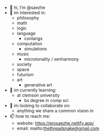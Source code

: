 - 👋 hi, I’m @saezhe
- 👀 im interested in:
  - philosophy
  - math
  - logic
  - language
    - conlangs
  - computation
    - simulations
  - music
    - microtonality / xenharmony
  - society
  - space
  - futurism
  - art
    - generative art
- 🌱 im currently learning:
  - at clemson university
    - bs degree in comp sci
- 💞️ im looking to collaborate on:
  - anything we share a common vision in
- 📫 how to reach me:
  - website: https://erosaezhe.netlify.app/
  - email: mailto:thethreadsnake@gmail.com

<!---
saezhe/saezhe is a ✨ special ✨ repository because its `README.md` (this file) appears on your GitHub profile.
You can click the Preview link to take a look at your changes.
--->
